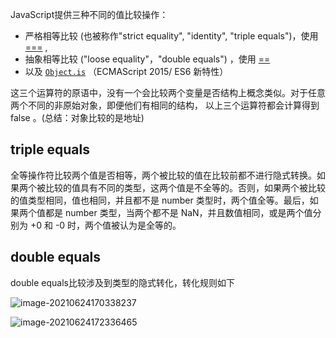 

JavaScript提供三种不同的值比较操作：

- 严格相等比较 (也被称作"strict equality", "identity", "triple equals")，使用 [===](https://developer.mozilla.org/en-US/docs/Web/JavaScript/Reference/Operators/Comparison_Operators#Identity) ,
- 抽象相等比较 ("loose equality"，"double equals") ，使用 [==](https://developer.mozilla.org/en-US/docs/Web/JavaScript/Reference/Operators/Comparison_Operators#Equality)
- 以及 [`Object.is`](https://developer.mozilla.org/en-US/docs/Web/JavaScript/Reference/Global_Objects/Object/is) （ECMAScript 2015/ ES6 新特性）

这三个运算符的原语中，没有一个会比较两个变量是否结构上概念类似。对于任意两个不同的非原始对象，即便他们有相同的结构， 以上三个运算符都会计算得到 false 。(总结：对象比较的是地址)

## triple equals

全等操作符比较两个值是否相等，两个被比较的值在比较前都不进行隐式转换。如果两个被比较的值具有不同的类型，这两个值是不全等的。否则，如果两个被比较的值类型相同，值也相同，并且都不是 number 类型时，两个值全等。最后，如果两个值都是 number 类型，当两个都不是 NaN，并且数值相同，或是两个值分别为 +0 和 -0 时，两个值被认为是全等的。



## double equals

double equals比较涉及到类型的隐式转化，转化规则如下

![image-20210624170338237](https://i.loli.net/2021/06/24/b9Udn3EkjAFgf6K.png)

![image-20210624172336465](https://i.loli.net/2021/06/24/AlGvi6zRykBtTuX.png)

